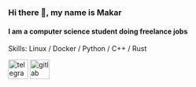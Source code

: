 ### Hi there 👋, my name is Makar
#### I am a computer science student doing freelance jobs

Skills: Linux / Docker / Python / C++ / Rust


[<img src='https://cdn.jsdelivr.net/npm/simple-icons@3.0.1/icons/telegram.svg' alt='telegram' height='40'>](https://t.me/makarGon)  [<img src='https://cdn.jsdelivr.net/npm/simple-icons@3.0.1/icons/gitlab.svg' alt='gitlab' height='40'>](https://gitlab.com/makarGon)  
